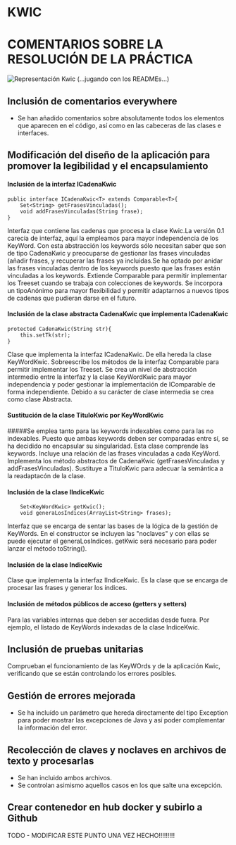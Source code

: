 # KWIC

# COMENTARIOS SOBRE LA RESOLUCIÓN DE LA PRÁCTICA
![Representación Kwic](https://i.pinimg.com/originals/66/77/88/667788e0b1f08ff1e1cfce11d303b203.gif)
(...jugando con los READMEs...)

## Inclusión de comentarios everywhere
  * Se han añadido comentarios sobre absolutamente todos los elementos que aparecen en el código, así como en las cabeceras de las clases e interfaces.

## Modificación del diseño de la aplicación para promover la legibilidad y el encapsulamiento

#### Inclusión de la interfaz ICadenaKwic
```
public interface ICadenaKwic<T> extends Comparable<T>{
	Set<String> getFrasesVinculadas();
	void addFrasesVinculadas(String frase);
}
```
Interfaz que contiene las cadenas que procesa la clase Kwic.La versión 0.1 carecía de interfaz, aquí la empleamos para mayor independencia de los KeyWord. Con esta abstracción los keywords sólo necesitan saber que son de tipo CadenaKwic y preocuparse de gestionar las frases vinculadas (añadir frases, y recuperar las frases ya incluidas.Se ha optado por anidar las frases vinculadas dentro de los keywords puesto que las frases están vinculadas a los keywords. Extiende Comparable para permitir implementar los Treeset cuando se trabaja con colecciones de keywords. Se incorpora un tipoAnónimo para mayor flexibilidad y permitir  adaptarnos a nuevos tipos de cadenas que pudieran darse en el futuro.

#### Inclusión de la clase abstracta CadenaKwic que implementa ICadenaKwic
```
protected CadenaKwic(String str){
	this.setTk(str);
}
```
Clase que implementa la interfaz ICadenaKwic. De ella hereda la clase KeyWordKwic. Sobreescribe los métodos de la interfaz Comparable para permitir implementar los Treeset. Se crea un nivel de abstracción intermedio entre la interfaz y la clase KeyWordKwic para mayor independencia y poder gestionar la implementación de IComparable de forma independiente. Debido a su carácter de clase intermedia se crea como clase Abstracta.

#### Sustitución de la clase TituloKwic por KeyWordKwic
#####Se emplea tanto para las keywords indexables como para las no indexables. Puesto que ambas keywords deben ser comparadas entre sí, se ha decidido no encapsular su singularidad.
Esta clase comprende las keywords. Incluye una relación de las frases vinculadas a cada KeyWord. Implementa los método abstractos de CadenaKwic (getFrasesVinculadas y addFrasesVinculadas). Sustituye a TituloKwic para adecuar la semántica a la readaptacón de la clase.

#### Inclusión de la clase IIndiceKwic
```
	Set<KeyWordKwic> getKwic();
	void generaLosIndices(ArrayList<String> frases);
```
Interfaz que se encarga de sentar las bases de la lógica de la gestión de KeyWords. En el constructor se 
incluyen las "noclaves" y con ellas se puede ejecutar el generaLosIndices. getKwic será necesario para poder lanzar el método toString().

#### Inclusión de la clase IndiceKwic
Clase que implementa la interfaz IIndiceKwic. Es la clase que se encarga de procesar las frases y generar los índices.

####	 Inclusión de métodos públicos de acceso (getters y setters)
Para las variables internas que deben ser accedidas desde fuera. Por ejemplo, el listado de KeyWords indexadas de la clase IndiceKwic.

## Inclusión de pruebas unitarias
Comprueban el funcionamiento de las KeyWOrds y de la aplicación Kwic, verificando que se están controlando los errores posibles.

## Gestión de errores mejorada
 * Se ha incluído un parámetro que hereda directamente del tipo Exception para poder mostrar las excepciones de Java y así poder complementar la información del error.

## Recolección de claves y noclaves en archivos de texto y procesarlas

 * Se han incluido ambos archivos.
 * Se controlan asimismo aquellos casos en los que salte una excepción.

## Crear contenedor en hub docker y subirlo a Github
TODO - MODIFICAR ESTE PUNTO UNA VEZ HECHO!!!!!!!!!




